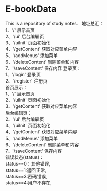 # E-bookData
This is a repository of study notes.  
地址总汇：  
		1、'/'  展示首页   
		2、'/ui'  后台编辑页  
		3、'/uiInit' 页面初始化  
		4、'/getContent' 获取对应菜单内容  
		5、'/addMenus' 添加菜单  
		6、'/deleteContent' 删除菜单和内容  
		7、'/saveContent' 保存内容
登录页：  
		1、'/login' 登录页  
		2、'/register' 注册页  
首页展示：  
		1、'/'  展示首页  
		2、'/uiInit' 页面初始化  
		3、'/getContent' 获取对应菜单内容  
后台编辑页：  
		2、'/ui'  后台编辑页  
		3、'/uiInit' 页面初始化  
		4、'/getContent' 获取对应菜单内容  
		5、'/addMenus' 添加菜单  
		6、'/deleteContent' 删除菜单和内容  
		7、'/saveContent' 保存内容  
错误状态(status)：  
		status==0：其他错误,  
		status==1:返回正常,  
		status==3:密码错误,  
		status==4:用户不存在,  
